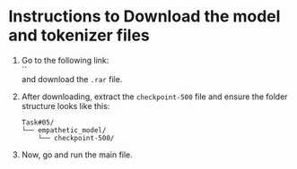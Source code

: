 
# Instructions to Download the model and tokenizer files

1. Go to the following link:  
   ``  
   and download the `.rar` file.

2. After downloading, extract the `checkpoint-500` file and ensure the folder structure looks like this:  
   ```
   Task#05/
   └── empathetic_model/
       └── checkpoint-500/
   ```

3. Now, go and run the main file.
